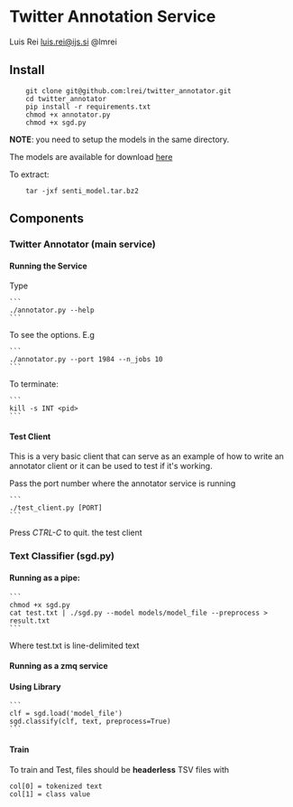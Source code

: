 # Twitter Annotation Service

Luis Rei <luis.rei@ijs.si> @lmrei


## Install

```
    git clone git@github.com:lrei/twitter_annotator.git
    cd twitter_annotator
    pip install -r requirements.txt
    chmod +x annotator.py
    chmod +x sgd.py
```

**NOTE**: you need to setup the models in the same directory.

The models are available for download [here](https://mega.nz/#!6hMSXTYK!MXPDDiD0f9mNvZzwAtgFBWKeFh-oIfhKD5_Q4RLpoNg)

To extract:
```
    tar -jxf senti_model.tar.bz2
```

## Components

### Twitter Annotator (main service)

#### Running the Service
Type

    ```
    ./annotator.py --help
    ```

To see the options. E.g

    ```
    ./annotator.py --port 1984 --n_jobs 10
    ```

To terminate:

    ```
    kill -s INT <pid>
    ```


#### Test Client
This is a very basic client that can serve as an example of how to write an
annotator client or it can be used to test if it's working.

Pass the port number where the annotator service is running

    ```
    ./test_client.py [PORT]
    ```

Press *CTRL-C* to quit. the test client


### Text Classifier (sgd.py)

#### Running as a pipe:
    
    ```
    chmod +x sgd.py
    cat test.txt | ./sgd.py --model models/model_file --preprocess > result.txt
    ```

Where test.txt is line-delimited text

#### Running as a zmq service

#### Using Library

    ```
    clf = sgd.load('model_file')
    sgd.classify(clf, text, preprocess=True)
    ```

#### Train
To train and Test, files should be **headerless** TSV files with 

    col[0] = tokenized text
    col[1] = class value

